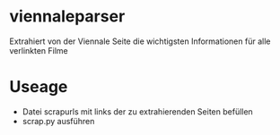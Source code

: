 # viennaleparser
Extrahiert von der Viennale Seite die wichtigsten Informationen für alle verlinkten Filme

# Useage

- Datei scrapurls mit links der zu extrahierenden Seiten befüllen
- scrap.py ausführen
